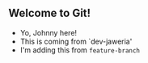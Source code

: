## Welcome to Git!

- Yo, Johnny here!
- This is coming from `dev-jaweria'
- I'm adding this from `feature-branch`